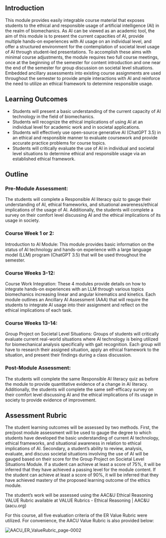 ## Introduction
This module provides easily integrable course material that exposes students to the ethical and responsible usage of artificial intelligence (AI) in the realm of biomechanics.  As AI can be viewed as an academic tool, the aim of this module is to present the current capacities of AI, provide multiple hands-on experiences with AI usage on an individual level, and offer a structured environment for the contemplation of societal level usage of AI through student-led presentations.  To accomplish these aims with minimal course adjustments, the module requires two full course meetings, once at the beginning of the semester for content introduction and one near the end of the semester for group discussion on societal level situations.  Embedded ancillary assessments into existing course assignments are used throughout the semester to provide ample interactions with AI and reinforce the need to utilize an ethical framework to determine responsible usage. 

## Learning Outcomes
* Students will present a basic understanding of the current capacity of AI technology in the field of biomechanics.
* Students will recognize the ethical implications of using AI at an individual level for academic work and in societal applications.
* Students will effectively use open-source generative AI (ChatGPT 3.5) in an ethical and responsible manner to evaluate coursework and provide accurate practice problems for course topics.
* Students will critically evaluate the use of AI in individual and societal level situations to determine ethical and responsible usage via an established ethical framework.

## Outline 
### Pre-Module Assessment: 
The students will complete a Responsible AI literacy quiz to gauge their understanding of AI, ethical frameworks, and situational awareness/ethical implications of the usage of AI.  Additionally, the students will complete a survey on their comfort level discussing AI and the ethical implications of its usage in society.
### Course Week 1 or 2: 
Introduction to AI Module: This module provides basic information on the status of AI technology and hands-on experience with a large language model (LLM) program (ChatGPT 3.5) that will be used throughout the semester.
### Course Weeks 3-12: 
Course Work Integration: These 4 modules provide details on how to integrate hands-on experiences with an LLM through various topics biomechanics increasing linear and angular kinematics and kinetics.  Each module outlines an Ancillary AI Assessment (AAA) that will require the students to integrate AI usage into their assignment and reflect on the ethical implications of each task.
### Course Weeks 13-14: 
Group Project on Societal Level Situations: Groups of students will critically evaluate current real-world situations where AI technology is being utilized for biomechanical analysis specifically with gait recognition.  Each group will have to research their assigned situation, apply an ethical framework to the situation, and present their findings during a class discussion. 
### Post-Module Assessment: 
The students will complete the same Responsible AI literacy quiz as before the module to provide quantitative evidence of a change in AI literacy.  Additionally, the students will complete the same self-efficacy survey on their comfort level discussing AI and the ethical implications of its usage in society to provide evidence of improvement.

## Assessment Rubric
The student learning outcomes will be assessed by two methods.  First, the pre/post module assessment will be used to gauge the degree to which students have developed the basic understanding of current AI technology, ethical frameworks, and situational awareness in relation to ethical implications of AI.  Secondary, a student’s ability to review, analysis, evaluate, and discuss societal situations involving the use of AI will be gauged based on their score for the Group Project on Societal Level Situations Module. If a student can achieve at least a score of 75%, it will be inferred that they have achieved a passing level for the module content.  If the student can achieve at least a score of 90%, it will be inferred that they have achieved mastery of the proposed learning outcome of the ethics module.

The student’s work will be assessed using the AAC&U Ethical Reasoning VALUE Rubric available at VALUE Rubrics - Ethical Reasoning | AAC&U (aacu.org)

For this course, all five evaluation criteria of the ER Value Rubric were utilized. For convenience, the AACU Value Rubric is also provided below:

![AACU_ER_ValueRubric_page-0002](https://github.com/CADS-WSSU/WSSU-AI-Ethics-Modules/assets/72575247/c329d1d1-06e7-4b2a-8a6f-19fdabeb4c81)

